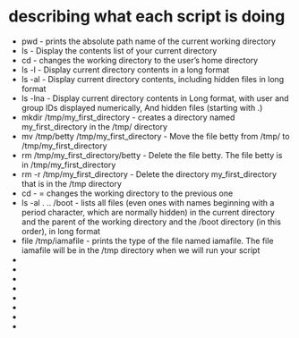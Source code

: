 # describing what each script is doing
* pwd - prints the absolute path name of the current working directory
* ls - Display the contents list of your current directory
* cd - changes the working directory to the user’s home directory
* ls -l - Display current directory contents in a long format
* ls -al - Display current directory contents, including hidden files in long format
* ls -lna - Display current directory contents in Long format, with user and group IDs displayed numerically, And hidden files (starting with .)
* mkdir /tmp/my_first_directory - creates a directory named my_first_directory in the /tmp/ directory
* mv /tmp/betty /tmp/my_first_directory - Move the file betty from /tmp/ to /tmp/my_first_directory
* rm /tmp/my_first_directory/betty - Delete the file betty. The file betty is in /tmp/my_first_directory
* rm -r /tmp/my_first_directory - Delete the directory my_first_directory that is in the /tmp directory
* cd - = changes the working directory to the previous one
* ls -al . .. /boot - lists all files (even ones with names beginning with a period character, which are normally hidden) in the current directory and the parent of the working directory and the /boot directory (in this order), in long format
* file /tmp/iamafile -  prints the type of the file named iamafile. The file iamafile will be in the /tmp directory when we will run your script
*
*
*
*
*
*
*
*
